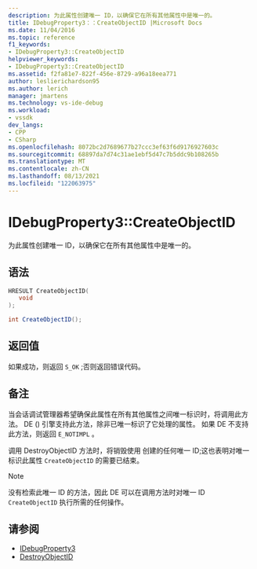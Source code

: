 ```yaml
---
description: 为此属性创建唯一 ID，以确保它在所有其他属性中是唯一的。
title: IDebugProperty3：：CreateObjectID |Microsoft Docs
ms.date: 11/04/2016
ms.topic: reference
f1_keywords:
- IDebugProperty3::CreateObjectID
helpviewer_keywords:
- IDebugProperty3::CreateObjectID
ms.assetid: f2fa81e7-822f-456e-8729-a96a18eea771
author: leslierichardson95
ms.author: lerich
manager: jmartens
ms.technology: vs-ide-debug
ms.workload:
- vssdk
dev_langs:
- CPP
- CSharp
ms.openlocfilehash: 8072bc2d7689677b27ccc3ef63f6d9176927603c
ms.sourcegitcommit: 68897da7d74c31ae1ebf5d47c7b5ddc9b108265b
ms.translationtype: MT
ms.contentlocale: zh-CN
ms.lasthandoff: 08/13/2021
ms.locfileid: "122063975"
---
```

# <a name="idebugproperty3createobjectid"></a>IDebugProperty3::CreateObjectID
为此属性创建唯一 ID，以确保它在所有其他属性中是唯一的。

## <a name="syntax"></a>语法

```cpp
HRESULT CreateObjectID(
   void
);
```

```csharp
int CreateObjectID();
```

## <a name="return-value"></a>返回值
 如果成功，则返回 `S_OK` ;否则返回错误代码。

## <a name="remarks"></a>备注
 当会话调试管理器希望确保此属性在所有其他属性之间唯一标识时，将调用此方法。 DE () 引擎支持此方法，除非已唯一标识了它处理的属性。 如果 DE 不支持此方法，则返回 `E_NOTIMPL` 。

 调用 DestroyObjectID 方法时，将销毁使用 创建的任何唯一 ID;这也表明对唯一标识此属性 `CreateObjectID` 的需要已结束。 [](../../../extensibility/debugger/reference/idebugproperty3-destroyobjectid.md)

> [!NOTE]
> 没有检索此唯一 ID 的方法，因此 DE 可以在调用方法时对唯一 ID `CreateObjectID` 执行所需的任何操作。

## <a name="see-also"></a>请参阅
- [IDebugProperty3](../../../extensibility/debugger/reference/idebugproperty3.md)
- [DestroyObjectID](../../../extensibility/debugger/reference/idebugproperty3-destroyobjectid.md)
